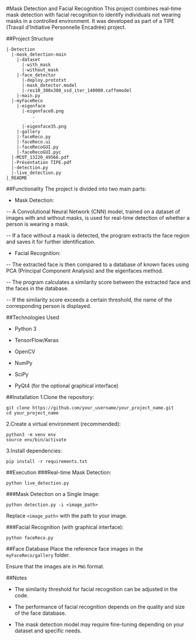 #Mask Detection and Facial Recognition
This project combines real-time mask detection with facial recognition to identify individuals not wearing masks in a controlled environment. It was developed as part of a TIPE (Travail d'Initiative Personnelle Encadrée) project.

##Project Structure
```bach
|-Detection
  |-mask_detection-main
    |-dataset
      |-with_mask
      |-without_mask
    |-face_detector
      |-deploy.prototxt
      |-mask_detector.model
      |-res10_300x300_ssd_iter_140000.caffemodel
    |-main.py
  |-myFaceReco
    |-eigenface
      |-eigenface0.png
          .
          .
      |-eigenface35.png
    |-gallery
    |-faceReco.py
    |-faceReco.ui
    |-faceRecoGUI.py
    |-faceRecoGUI.pyc
  |-MCOT_13220_49566.pdf
  |-Présentation TIPE.pdf
  |-detection.py
  |-live_detection.py
|_README
```

##Functionality
The project is divided into two main parts:

- Mask Detection:

-- A Convolutional Neural Network (CNN) model, trained on a dataset of images with and without masks, is used for real-time detection of whether a person is wearing a mask.

-- If a face without a mask is detected, the program extracts the face region and saves it for further identification.

- Facial Recognition:

-- The extracted face is then compared to a database of known faces using PCA (Principal Component Analysis) and the eigenfaces method.

-- The program calculates a similarity score between the extracted face and the faces in the database.

-- If the similarity score exceeds a certain threshold, the name of the corresponding person is displayed.

##Technologies Used
- Python 3

- TensorFlow/Keras

- OpenCV

- NumPy

- SciPy

- PyQt4 (for the optional graphical interface)

##Installation
1.Clone the repository:
```bach
git clone https://github.com/your_username/your_project_name.git
cd your_project_name
```
2.Create a virtual environment (recommended):
```bach
python3 -m venv env
source env/bin/activate
```
3.Install dependencies:
```bach
pip install -r requirements.txt
```
##Execution
###Real-time Mask Detection:
```bach
python live_detection.py
```
###Mask Detection on a Single Image:
```bach
python detection.py -i <image_path>
```
Replace `<image_path>` with the path to your image.

###Facial Recognition (with graphical interface):
```bach
python faceReco.py
```
##Face Database
Place the reference face images in the `myFaceReco/gallery` folder.

Ensure that the images are in `PNG` format.

##Notes
- The similarity threshold for facial recognition can be adjusted in the code.

- The performance of facial recognition depends on the quality and size of the face database.

- The mask detection model may require fine-tuning depending on your dataset and specific needs.
